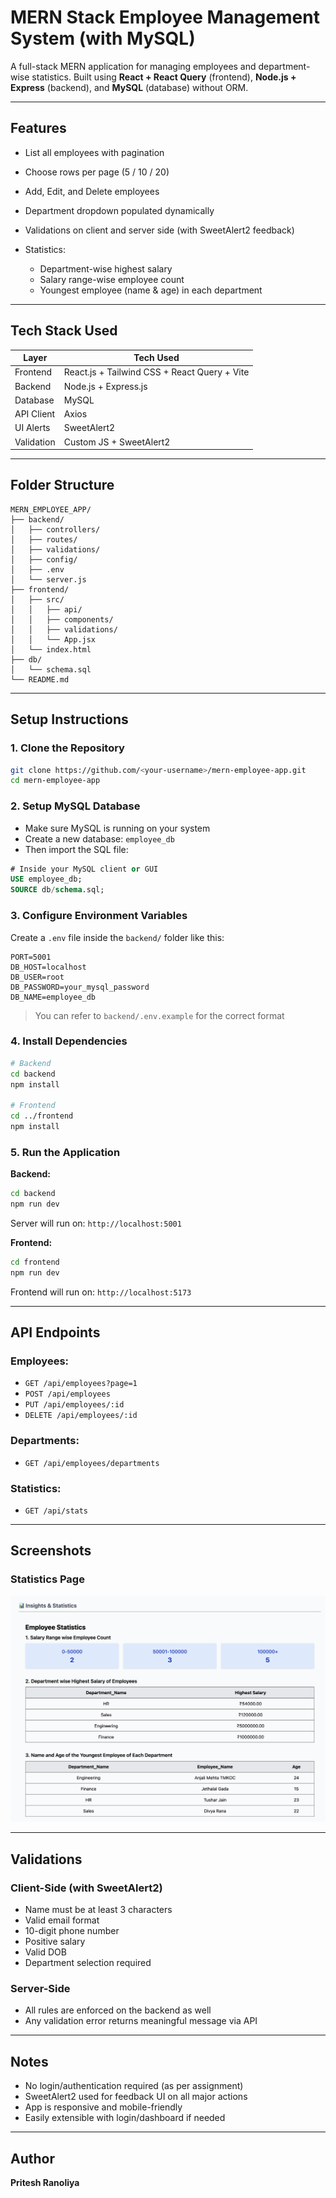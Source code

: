 # MERN Stack Employee Management System (with MySQL)

A full-stack MERN application for managing employees and department-wise statistics. Built using **React + React Query** (frontend), **Node.js + Express** (backend), and **MySQL** (database) without ORM.

---

## Features

* List all employees with pagination
* Choose rows per page (5 / 10 / 20)
* Add, Edit, and Delete employees
* Department dropdown populated dynamically
* Validations on client and server side (with SweetAlert2 feedback)
* Statistics:

  * Department-wise highest salary
  * Salary range-wise employee count
  * Youngest employee (name & age) in each department

---

## Tech Stack Used

| Layer      | Tech Used                                    |
| ---------- | -------------------------------------------- |
| Frontend   | React.js + Tailwind CSS + React Query + Vite |
| Backend    | Node.js + Express.js                         |
| Database   | MySQL                                        |
| API Client | Axios                                        |
| UI Alerts  | SweetAlert2                                  |
| Validation | Custom JS + SweetAlert2                      |

---

## Folder Structure

```
MERN_EMPLOYEE_APP/
├── backend/
│   ├── controllers/
│   ├── routes/
│   ├── validations/
│   ├── config/
│   ├── .env
│   └── server.js
├── frontend/
│   ├── src/
│   │   ├── api/
│   │   ├── components/
│   │   ├── validations/
│   │   └── App.jsx
│   └── index.html
├── db/
│   └── schema.sql
└── README.md
```

---

## Setup Instructions

### 1. Clone the Repository

```bash
git clone https://github.com/<your-username>/mern-employee-app.git
cd mern-employee-app
```

### 2. Setup MySQL Database

* Make sure MySQL is running on your system
* Create a new database: `employee_db`
* Then import the SQL file:

```sql
# Inside your MySQL client or GUI
USE employee_db;
SOURCE db/schema.sql;
```

### 3. Configure Environment Variables

Create a `.env` file inside the `backend/` folder like this:

```env
PORT=5001
DB_HOST=localhost
DB_USER=root
DB_PASSWORD=your_mysql_password
DB_NAME=employee_db
```

> You can refer to `backend/.env.example` for the correct format

### 4. Install Dependencies

```bash
# Backend
cd backend
npm install

# Frontend
cd ../frontend
npm install
```

###  5. Run the Application

**Backend:**

```bash
cd backend
npm run dev
```

Server will run on: `http://localhost:5001`

**Frontend:**

```bash
cd frontend
npm run dev
```

Frontend will run on: `http://localhost:5173`

---

## API Endpoints

### Employees:

* `GET /api/employees?page=1`
* `POST /api/employees`
* `PUT /api/employees/:id`
* `DELETE /api/employees/:id`

### Departments:

* `GET /api/employees/departments`

### Statistics:

* `GET /api/stats`

---

## Screenshots

### Statistics Page
![Statistics](screenshots/statistics-page.png)

---

## Validations

### Client-Side (with SweetAlert2)

* Name must be at least 3 characters
* Valid email format
* 10-digit phone number
* Positive salary
* Valid DOB
* Department selection required

### Server-Side

* All rules are enforced on the backend as well
* Any validation error returns meaningful message via API

---

## Notes

* No login/authentication required (as per assignment)
* SweetAlert2 used for feedback UI on all major actions
* App is responsive and mobile-friendly
* Easily extensible with login/dashboard if needed

---

## Author

**Pritesh Ranoliya**
